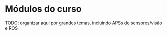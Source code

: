 # Módulos do curso

TODO: organizar aqui por grandes temas, incluindo APSs de sensores/visão e ROS


